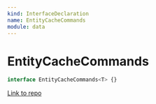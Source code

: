 ```yaml
---
kind: InterfaceDeclaration
name: EntityCacheCommands
module: data
---
```


# EntityCacheCommands

```ts
interface EntityCacheCommands<T> {}
```

[Link to repo](https://github.com/ngrx/platform/blob/master/modules/data/src/dispatchers/entity-commands.ts#L118-L242)

